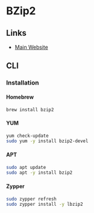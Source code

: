 # BZip2

## Links

- [Main Website](https://sourceware.org/bzip2/)

## CLI

### Installation

#### Homebrew

```sh
brew install bzip2
```

#### YUM

```sh
yum check-update
sudo yum -y install bzip2-devel
```

#### APT

```sh
sudo apt update
sudo apt -y install bzip2
```

#### Zypper

```sh
sudo zypper refresh
sudo zypper install -y lbzip2
```
